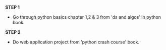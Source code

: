 **STEP 1**
 - Go through python basics chapter 1,2 & 3 from 'ds and algos' in python book.

**STEP 2**
 - Do web application project from 'python crash course' book.

 
